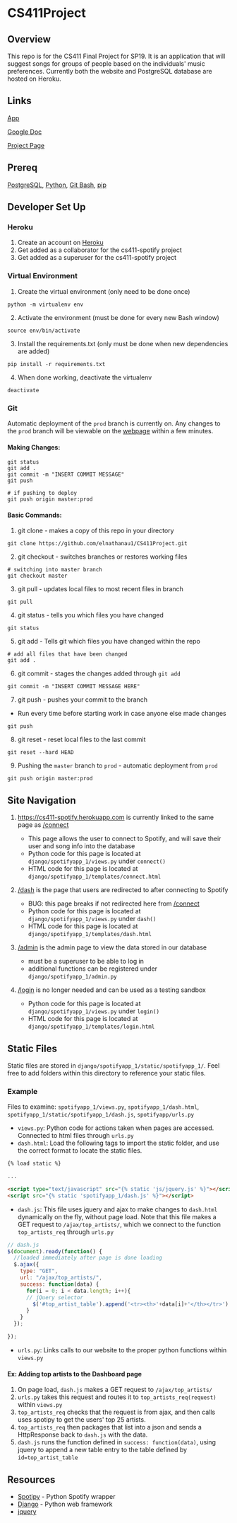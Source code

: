 # CS411Project
## Overview
This repo is for the CS411 Final Project for SP19. It is an application that will suggest songs for groups of people based on the individuals' music preferences. Currently both the website and PostgreSQL database are hosted on Heroku.

## Links
[App](https://cs411-spotify.herokuapp.com)

[Google Doc](https://docs.google.com/document/d/1FZgSn6VcPV9DvcemfN2ge1MxUPTuL0UNmxrsfGNsPt0/edit)

[Project Page](https://wiki.illinois.edu/wiki/display/CS411SP19/temp1)

## Prereq
[PostgreSQL](https://www.postgresql.org/download/), [Python](https://www.python.org/downloads/), [Git Bash](https://git-scm.com/downloads), [pip](https://pip.pypa.io/en/stable/installing/)

## Developer Set Up

### Heroku
1. Create an account on [Heroku](https://heroku.com)
2. Get added as a collaborator for the cs411-spotify project
3. Get added as a superuser for the cs411-spotify project

### Virtual Environment
1. Create the virtual environment (only need to be done once)

```
python -m virtualenv env
```

2. Activate the environment (must be done for every new Bash window)

```
source env/bin/activate
```

3. Install the requirements.txt (only must be done when new dependencies are added)

```
pip install -r requirements.txt
```

4. When done working, deactivate the virtualenv

```
deactivate
```

### Git
Automatic deployment of the ```prod``` branch is currently on. Any changes to the ```prod``` branch will be viewable on the [webpage](https://https://cs411-spotify.herokuapp.com) within a few minutes.

#### Making Changes:
```
git status
git add .
git commit -m "INSERT COMMIT MESSAGE"
git push

# if pushing to deploy
git push origin master:prod
```

#### Basic Commands:
1. git clone - makes a copy of this repo in your directory

```
git clone https://github.com/elnathanau1/CS411Project.git
```

2. git checkout - switches branches or restores working files

```
# switching into master branch
git checkout master
```

3. git pull - updates local files to most recent files in branch

```
git pull
```

4. git status - tells you which files you have changed

```
git status
```

5. git add - Tells git which files you have changed within the repo

```
# add all files that have been changed
git add .
```

6. git commit - stages the changes added through ```git add```

```
git commit -m "INSERT COMMIT MESSAGE HERE"
```

7. git push - pushes your commit to the branch
  - Run every time before starting work in case anyone else made changes

```
git push
```

8. git reset - reset local files to the last commit

```
git reset --hard HEAD
```

9. Pushing the ```master``` branch to ```prod``` - automatic deployment from ```prod```

```
git push origin master:prod
```

## Site Navigation
1. https://cs411-spotify.herokuapp.com is currently linked to the same page as [/connect](https://cs411-spotify.herokuapp.com/connect/)
    - This page allows the user to connect to Spotify, and will save their user and song info into the database
    - Python code for this page is located at ```django/spotifyapp_1/views.py``` under ```connect()```
    - HTML code for this page is located at ```django/spotifyapp_1/templates/connect.html```

2. [/dash](https://cs411-spotify.herokuapp.com/dash) is the page that users are redirected to after connecting to Spotify
    - BUG: this page breaks if not redirected here from [/connect](https://cs411-spotify.herokuapp.com/connect/)
    - Python code for this page is located at ```django/spotifyapp_1/views.py``` under ```dash()```
    - HTML code for this page is located at ```django/spotifyapp_1/templates/dash.html```

3. [/admin](https://cs411-spotify.herokuapp.com/admin) is the admin page to view the data stored in our database
    - must be a superuser to be able to log in
    - additional functions can be registered under ```django/spotifyapp_1/admin.py```

4. [/login](https://cs411-spotify.herokuapp.com/login) is no longer needed and can be used as a testing sandbox
    - Python code for this page is located at ```django/spotifyapp_1/views.py``` under ```login()```
    - HTML code for this page is located at ```django/spotifyapp_1/templates/login.html```

## Static Files
Static files are stored in ```django/spotifyapp_1/static/spotifyapp_1/```. Feel free to add folders within this directory to reference your static files.

### Example
Files to examine: ```spotifyapp_1/views.py```, ```spotifyapp_1/dash.html```, ```spotifyapp_1/static/spotifyapp_1/dash.js```, ```spotifyapp/urls.py```

- ```views.py```: Python code for actions taken when pages are accessed. Connected to html files through ```urls.py```
- ```dash.html```: Load the following tags to import the static folder, and use the correct format to locate the static files.

```html
{% load static %}

...

<script type="text/javascript" src="{% static 'js/jquery.js' %}"></script>
<script src="{% static 'spotifyapp_1/dash.js' %}"></script>
```

- ```dash.js```: This file uses jquery and ajax to make changes to ```dash.html``` dynamically on the fly, without page load. Note that this file makes a GET request to ```/ajax/top_artists/```, which we connect to the function ```top_artists_req``` through ```urls.py```

```javascript
// dash.js
$(document).ready(function() {
  //loaded immediately after page is done loading
  $.ajax({
    type: "GET",
    url: "/ajax/top_artists/",
    success: function(data) {
      for(i = 0; i < data.length; i++){
      // jQuery selector
        $('#top_artist_table').append('<tr><th>'+data[i]+'</th></tr>')
      }
    }
  });

});
```

- ```urls.py```: Links calls to our website to the proper python functions within ```views.py```

#### Ex: Adding top artists to the Dashboard page
1. On page load, ```dash.js``` makes a GET request to ```/ajax/top_artists/```
2. ```urls.py``` takes this request and routes it to ```top_artists_req(request)``` within ```views.py```
3. ```top_artists_req``` checks that the request is from ajax, and then calls uses spotipy to get the users' top 25 artists.
4. ```top_artists_req``` then packages that list into a json and sends a HttpResponse back to ```dash.js``` with the data.
5. ```dash.js``` runs the function defined in ```success: function(data)```, using jquery to append a new table entry to the table defined by ```id=top_artist_table```


## Resources
- [Spotipy](https://spotipy.readthedocs.io/en/latest/#) - Python Spotify wrapper
- [Django](https://docs.djangoproject.com/en/2.1/) - Python web framework
- [jquery](https://api.jquery.com/)
